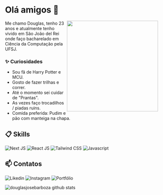 # Olá amigos 👋

<img align="right" src=".github/image.png" width="300"/> 

Me chamo Douglas, tenho 23 anos e atualmente tenho vivido em São João del Rei onde faço bacharelado em Ciência da Computação pela UFSJ.

### ✨ Curiosidades

- Sou fã de Harry Potter e MCU.
- Gosto de fazer trilhas e correr.
- Até o momento sei cuidar de "Prantas".
- As vezes faço trocadilhos / piadas ruins.
- Comida preferida: Pudim e pão com manteiga na chapa.

## 📋 Skills

![Next JS](https://img.shields.io/badge/Next%20JS-%23000000?style=for-the-badge&logo=nextdotjs&labelColor=black)
![React JS](https://img.shields.io/badge/React%20JS-%2361DAFB?style=for-the-badge&logo=react&labelColor=black)
![Tailwind CSS](https://img.shields.io/badge/Tailwind%20CSS-%2306B6D4?style=for-the-badge&logo=tailwindcss&labelColor=black)
![Javascript](https://img.shields.io/badge/Javascript-%23F7DF1E?style=for-the-badge&logo=javascript&labelColor=black)

## 📫 Contatos

![Likedin](https://img.shields.io/badge/-%230A66C2?style=social&logo=linkedin&labelColor=black&link=https%3A%2F%2Fwww.linkedin.com%2Fin%2Fdouglasjosebarboza%2F)
![Instagram](https://img.shields.io/badge/-%23E4405F?style=social&logo=instagram&labelColor=black&link=https%3A%2F%2Fwww.instagram.com%2Fsilenty.jb%2F)
![Portfólio](https://img.shields.io/badge/Portf%C3%B3lio-%230A0A0A?style=social&logo=devdotto&labelColor=black&link=https%3A%2F%2Fdouglasjosebarboza.vercel.app%2F)


![douglasjosebarboza github stats](https://github-readme-stats.vercel.app/api?username=douglasjosebarboza&hide=[%22issues%22]&show_icons=true&theme=github_dark)
